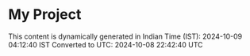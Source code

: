# My Project

This content is dynamically generated in Indian Time (IST): 2024-10-09 04:12:40 IST
Converted to UTC: 2024-10-08 22:42:40 UTC
